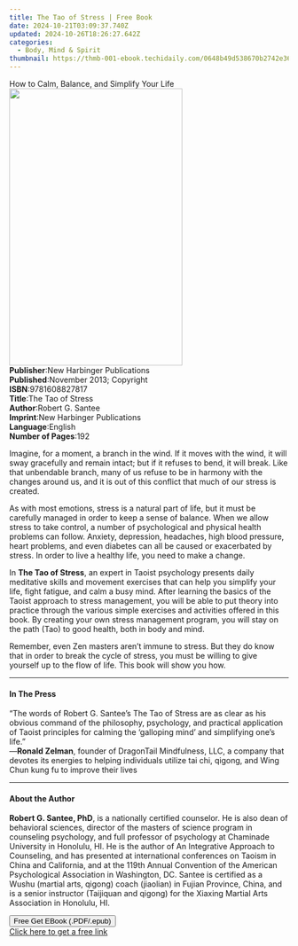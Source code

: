 ```yaml
---
title: The Tao of Stress | Free Book
date: 2024-10-21T03:09:37.740Z
updated: 2024-10-26T18:26:27.642Z
categories:
  - Body, Mind & Spirit
thumbnail: https://thmb-001-ebook.techidaily.com/0648b49d538670b2742e360254d12c741437fc533ef65ea7a748af2d723effe0.jpg
---
```

<main id="book-container">
  <div class="flex flex-col">
    <div class="book-brief flex-1 py-6 px-4 sm:p-6 md:py-10 md:px-8">
      <!-- brief-->
      <div class="book-brief-main">
        How to Calm, Balance, and Simplify Your Life
      </div>
    </div>
    <div
      class="book-meta-info flex-1 grid gap-4 col-start-1 col-end-3 row-start-1 sm:mb-6 sm:grid-cols-4 lg:gap-6 lg:col-start-2 lg:row-end-6 lg:row-span-6 lg:mb-0"
    >
      <div
        class="book-meta-info-left place-content-center mt-4 p-4 text-sm leading-6 col-start-2 col-span-2 dark:text-slate-400"
      >
        <img
          class="w-full h-500 object-cover rounded-lg sm:h-255 sm:col-span-2 lg:col-span-full"
          src="https://img-001-ebook.techidaily.com/65fd038b139004da8bfcf61a4a100f9dd2fd8db01fd20ffb00697cc9bea89cff.jpg"
          alt=""
          width="312"
          height="500"
        />
      </div>
      <div
        class="book-meta-info-right mt-2 col-start-1 row-start-2 col-span-3 self-center"
      >
        <!-- meta data  -->
        <div class="flex flex-col px-4 md:px-8">
          <div class="flex-1">
            <strong>Publisher</strong>:<span class="px-2"
              >New Harbinger Publications</span
            >
          </div>
          <div class="flex-1">
            <strong>Published</strong>:<span class="px-2"
              >November 2013; Copyright</span
            >
          </div>
          <div class="flex-1">
            <strong>ISBN</strong>:<span class="px-2">9781608827817</span>
          </div>
          <div class="flex-1">
            <strong>Title</strong>:<span class="px-2">The Tao of Stress</span>
          </div>
          <div class="flex-1">
            <strong>Author</strong>:<span class="px-2">Robert G. Santee</span>
          </div>
          <div class="flex-1">
            <strong>Imprint</strong>:<span class="px-2"
              >New Harbinger Publications</span
            >
          </div>
          <div class="flex-1">
            <strong>Language</strong>:<span class="px-2">English</span>
          </div>
          <div class="flex-1">
            <strong>Number of Pages</strong>:<span class="px-2">192</span>
          </div>
        </div>
      </div>
    </div>
    <div class="book-description flex-1 py-6 px-4 sm:p-6 md:py-10 md:px-8">
      <div class="book-description-main">
        <div accordion-content="" id="description">
          <p>
            Imagine, for a moment, a branch in the wind. If it moves with the
            wind, it will sway gracefully and remain intact; but if it refuses
            to bend, it will break. Like that unbendable branch, many of us
            refuse to be in harmony with the changes around us, and it is out of
            this conflict that much of our stress is created.
          </p>
          <p>
            As with most emotions, stress is a natural part of life, but it must
            be carefully managed in order to keep a sense of balance. When we
            allow stress to take control, a number of psychological and physical
            health problems can follow. Anxiety, depression, headaches, high
            blood pressure, heart problems, and even diabetes can all be caused
            or exacerbated by stress. In order to live a healthy life, you need
            to make a change.
          </p>
          <p>
            In <strong>The Tao of Stress</strong>, an expert in Taoist
            psychology presents daily meditative skills and movement exercises
            that can help you simplify your life, fight fatigue, and calm a busy
            mind. After learning the basics of the Taoist approach to stress
            management, you will be able to put theory into practice through the
            various simple exercises and activities offered in this book. By
            creating your own stress management program, you will stay on the
            path (Tao) to good health, both in body and mind.
          </p>
          <p>
            Remember, even Zen masters aren’t immune to stress. But they do know
            that in order to break the cycle of stress, you must be willing to
            give yourself up to the flow of life. This book will show you how.
          </p>
        </div>
        <div class="accordion-fader"></div>
      </div>
    </div>
    <div class="book-excerpts flex-1 py-6 px-4 sm:p-6 md:py-10 md:px-8">
      <!-- excerpts-->
      <div class="book-excerpts-main">
        <hr />
        <h4 class="placeholder placeholder-heading">
          <span>In The Press</span>
        </h4>
        <p>
          “The words of Robert G. Santee’s The Tao of Stress are as clear as his
          obvious command of the philosophy, psychology, and practical
          application of Taoist principles for calming the ‘galloping mind’ and
          simplifying one’s life.”&nbsp;<br />—<strong>Ronald Zelman</strong>,
          founder of DragonTail Mindfulness, LLC, a company that devotes its
          energies to helping individuals utilize tai chi, qigong, and Wing Chun
          kung fu to improve their lives
        </p>
      </div>
    </div>
    <div class="book-about-author flex-1 py-6 px-4 sm:p-6 md:py-10 md:px-8">
      <!-- about author-->
      <div class="book-main-author-main">
        <hr />
        <h4 class="placeholder placeholder-heading">
          <span>About the Author</span>
        </h4>
        <p>
          <strong>Robert G. Santee, PhD</strong>, is a nationally certified
          counselor. He is also dean of behavioral sciences, director of the
          masters of science program in counseling psychology, and full
          professor of psychology at Chaminade University in Honolulu, HI. He is
          the author of An Integrative Approach to Counseling, and has presented
          at international conferences on Taoism in China and California, and at
          the 119th Annual Convention of the American Psychological Association
          in Washington, DC. Santee is certified as a Wushu (martial arts,
          qigong) coach (jiaolian) in Fujian Province, China, and is a senior
          instructor (Taijiquan and qigong) for the Xiaxing Martial Arts
          Association in Honolulu, HI.
        </p>
      </div>
    </div>
    <div class="book-free-get flex-1 py-6 px-4 sm:p-6 md:py-10 md:px-8">
      <button
        id="btn-free-get"
        class="bg-blue-500 hover:bg-blue-700 text-white font-bold py-2 px-4 rounded"
      >
        Free Get EBook (.PDF/.epub)
      </button>
      <div id="countdown-display" class="px-2 text-lg mt-2"></div>
      <a
        id="free-link"
        class="hidden bg-blue-500 hover:bg-blue-700 text-white font-bold py-2 px-4 rounded"
        href="https://www.ebooks.com/en-us/book/1438047/the-tao-of-stress/robert-g-santee/"
        target="_blank"
        >Click here to get a free link</a
      >
    </div>
    <script>
      let countdownTime = 0;
      let countdownInterval = null;
      document
        .getElementById('btn-free-get')
        .addEventListener('click', startCountdown);
      function startCountdown() {
        countdownTime = new Date().getTime() + 60000 * 3;
        countdownInterval = setInterval(updateCountdown, 1000);
        document.getElementById('btn-free-get').disabled = true;
        document
          .getElementById('btn-free-get')
          .classList.add('bg-gray-500', 'cursor-not-allowed');
      }
      function updateCountdown() {
        let currentTime = new Date().getTime();
        let timeLeft = countdownTime - currentTime;
        let secondsLeft = Math.floor(timeLeft / 1000);
        document.getElementById('countdown-display').innerHTML =
          `Remaining time: ${secondsLeft} seconds.`;
        if (secondsLeft <= 0) {
          clearInterval(countdownInterval);
          document.getElementById('btn-free-get').classList.add('hidden');
          document.getElementById('free-link').classList.remove('hidden');
          document.getElementById('countdown-display').innerHTML = '';
        }
      }
    </script>
  </div>
</main>

<ins class="adsbygoogle"
      style="display:block"
      data-ad-client="ca-pub-7571918770474297"
      data-ad-slot="8358498916"
      data-ad-format="auto"
      data-full-width-responsive="true"></ins>
    